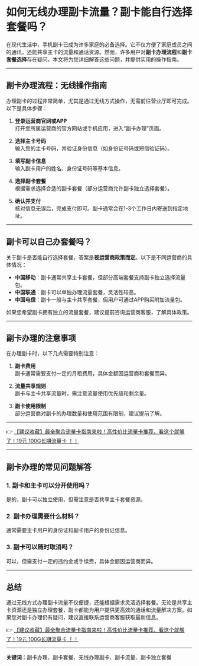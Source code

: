 # 如何无线办理副卡流量？副卡能自行选择套餐吗？

在现代生活中，手机副卡已成为许多家庭的必备选择。它不仅方便了家庭成员之间的通讯，还能共享主卡的流量和通话资源。然而，许多用户对**副卡办理流程**和**副卡套餐选择**存在疑问。本文将为您详细解答这些问题，并提供实用的操作指南。

---

## 副卡办理流程：无线操作指南

办理副卡的过程非常简单，尤其是通过无线方式操作，无需前往营业厅即可完成。以下是具体步骤：

1. **登录运营商官网或APP**  
   打开您所属运营商的官方网站或手机应用，进入“副卡办理”页面。

2. **选择主卡号码**  
   输入您的主卡号码，并验证身份信息（如身份证号码或短信验证码）。

3. **填写副卡信息**  
   输入副卡用户的姓名、身份证号码等基本信息。

4. **选择副卡套餐**  
   根据需求选择合适的副卡套餐（部分运营商允许副卡独立选择套餐）。

5. **确认并支付**  
   核对信息无误后，完成支付即可。副卡通常会在1-3个工作日内寄送到指定地址。

---

## 副卡可以自己办套餐吗？

关于副卡是否能自行选择套餐，答案是**视运营商政策而定**。以下是不同运营商的具体情况：

- **中国移动**：副卡通常共享主卡套餐，但部分高端套餐支持副卡独立选择流量包。
- **中国联通**：副卡可以单独办理流量套餐，灵活性较高。
- **中国电信**：副卡一般与主卡共享套餐，但用户可通过APP购买附加流量包。

如果您希望副卡拥有独立的流量套餐，建议提前咨询运营商客服，了解具体政策。

---

## 副卡办理的注意事项

在办理副卡时，以下几点需要特别注意：

1. **副卡费用**  
   副卡通常需要支付一定的月租费用，具体金额因运营商和套餐而异。

2. **流量共享规则**  
   副卡与主卡共享流量时，需注意流量使用优先级和剩余量。

3. **副卡使用限制**  
   部分运营商对副卡的办理数量和使用范围有限制，建议提前了解。

---

👉 [【建议收藏】最全聚合流量卡指南来啦！高性价比流量卡推荐，看这个就够了！19元 100G长期流量卡 ！！](https://bit.ly/Liuliangka)

---

## 副卡办理的常见问题解答

### 1. 副卡和主卡可以分开使用吗？  
是的，副卡可以独立使用，但需注意是否共享主卡套餐资源。

### 2. 副卡办理需要什么材料？  
通常需要主卡用户的身份证和副卡用户的身份证信息。

### 3. 副卡可以随时取消吗？  
可以，但需支付一定的违约金或手续费，具体金额因运营商而异。

---

## 总结

通过无线方式办理副卡流量不仅便捷，还能根据需求灵活选择套餐。无论是共享主卡资源还是独立办理套餐，副卡都能为用户提供更高效的通话和流量解决方案。如果您对副卡办理仍有疑问，建议直接联系运营商客服获取最新信息。

👉 [【建议收藏】最全聚合流量卡指南来啦！高性价比流量卡推荐，看这个就够了！19元 100G长期流量卡 ！！](https://bit.ly/Liuliangka)

---

**关键词**：副卡办理、副卡套餐、无线办理副卡、副卡流量、副卡独立套餐